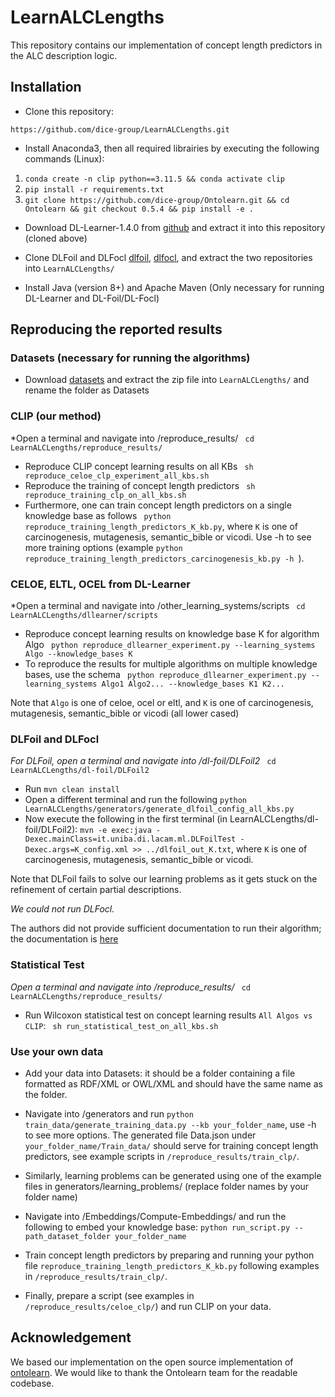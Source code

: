 # LearnALCLengths
This repository contains our implementation of concept length predictors in the ALC description logic.

## Installation

- Clone this repository:
```
https://github.com/dice-group/LearnALCLengths.git
```
- Install Anaconda3, then all required librairies by executing the following commands (Linux):

1. ```conda create -n clip python==3.11.5 && conda activate clip ```
2. ```pip install -r requirements.txt ```
3. ```git clone https://github.com/dice-group/Ontolearn.git && cd Ontolearn && git checkout 0.5.4 && pip install -e .```

- Download DL-Learner-1.4.0 from [github](https://github.com/SmartDataAnalytics/DL-Learner/releases) and extract it into this repository (cloned above)

- Clone DLFoil and DLFocl [dlfoil](https://bitbucket.org/grizzo001/dl-foil.git), [dlfocl](https://bitbucket.org/grizzo001/dlfocl.git), and extract the two repositories into `LearnALCLengths/`

- Install Java (version 8+) and Apache Maven (Only necessary for running DL-Learner and DL-Foil/DL-Focl)

## Reproducing the reported results

### Datasets (necessary for running the algorithms)

- Download [datasets](https://files.dice-research.org/archive/CLIP/) and extract the zip file into `LearnALCLengths/` and rename the folder as Datasets

### CLIP (our method)

*Open a terminal and navigate into /reproduce_results/ ``` cd LearnALCLengths/reproduce_results/```
- Reproduce CLIP concept learning results on all KBs ``` sh reproduce_celoe_clp_experiment_all_kbs.sh```
- Reproduce the training of concept length predictors ``` sh reproduce_training_clp_on_all_kbs.sh```
- Furthermore, one can train concept length predictors on a single knowledge base as follows  ``` python reproduce_training_length_predictors_K_kb.py```, where ```K``` is one of carcinogenesis, mutagenesis, semantic_bible or vicodi. Use -h to see more training options (example ```python reproduce_training_length_predictors_carcinogenesis_kb.py -h ```).

### CELOE, ELTL, OCEL from DL-Learner

*Open a terminal and navigate into /other_learning_systems/scripts ``` cd LearnALCLengths/dllearner/scripts```
- Reproduce concept learning results on knowledge base K for algorithm Algo ``` python reproduce_dllearner_experiment.py --learning_systems Algo --knowledge_bases K```
- To reproduce the results for multiple algorithms on multiple knowledge bases, use the schema ``` python reproduce_dllearner_experiment.py --learning_systems Algo1 Algo2... --knowledge_bases K1 K2...```

Note that ```Algo``` is one of celoe, ocel or eltl, and ```K``` is one of carcinogenesis, mutagenesis, semantic_bible or vicodi (all lower cased)

### DLFoil and DLFocl

*For DLFoil, open a terminal and navigate into /dl-foil/DLFoil2* ``` cd LearnALCLengths/dl-foil/DLFoil2```
- Run ```mvn clean install```
- Open a different terminal and run the following ```python LearnALCLengths/generators/generate_dlfoil_config_all_kbs.py```
- Now execute the following in the first terminal (in LearnALCLengths/dl-foil/DLFoil2): ```mvn -e exec:java -Dexec.mainClass=it.uniba.di.lacam.ml.DLFoilTest -Dexec.args=K_config.xml >> ../dlfoil_out_K.txt```, where `K` is one of carcinogenesis, mutagenesis, semantic_bible or vicodi.

Note that DLFoil fails to solve our learning problems as it gets stuck on the refinement of certain partial descriptions.

*We could not run DLFocl.* 

The authors did not provide sufficient documentation to run  their algorithm; the documentation is [here](https://bitbucket.org/grizzo001/dlfocl.git)


### Statistical Test

*Open a terminal and navigate into /reproduce_results/* ``` cd LearnALCLengths/reproduce_results/```
- Run Wilcoxon statistical test on concept learning results `All Algos vs CLIP`: ``` sh run_statistical_test_on_all_kbs.sh```

### Use your own data

- Add your data into Datasets: it should be a folder containing a file formatted as RDF/XML or OWL/XML and should have the same name as the folder.

- Navigate into /generators and run ```python train_data/generate_training_data.py --kb your_folder_name```, use -h to see more options. The generated file Data.json under ```your_folder_name/Train_data/``` should serve for training concept length predictors, see example scripts in ```/reproduce_results/train_clp/```.

- Similarly, learning problems can be generated using one of the example files in generators/learning_problems/ (replace folder names by your folder name)

- Navigate into /Embeddings/Compute-Embeddings/ and run the following to embed your knowledge base: ```python run_script.py --path_dataset_folder your_folder_name```

- Train concept length predictors by preparing and running your python file ``` reproduce_training_length_predictors_K_kb.py ``` following examples in ```/reproduce_results/train_clp/```.

- Finally, prepare a script (see examples in ```/reproduce_results/celoe_clp/```) and run CLIP on your data. 


## Acknowledgement 
We based our implementation on the open source implementation of [ontolearn](https://docs--ontolearn-docs-dice-group.netlify.app/). We would like to thank the Ontolearn team for the readable codebase.
